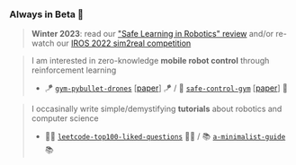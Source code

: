 ### Always in Beta 🧪

> **Winter 2023**: read our ["Safe Learning in Robotics" review](https://arxiv.org/abs/2108.06266) and/or re-watch our [IROS 2022 sim2real competition](https://www.youtube.com/watch?v=-il6B1XeJkI)

> I am interested in zero-knowledge __mobile robot control__ through reinforcement learning
> - 🪁 [`gym-pybullet-drones`](https://github.com/utiasDSL/gym-pybullet-drones) [[paper](https://arxiv.org/abs/2103.02142)] 🪁 / 🦺 [`safe-control-gym`](https://github.com/utiasDSL/safe-control-gym) [[paper](https://arxiv.org/abs/2109.06325)] 🦺
 
> I occasinally write simple/demystifying __tutorials__ about robotics and computer science
> - 🧑‍💻 [`leetcode-top100-liked-questions`](https://github.com/JacopoPan/leetcode-top100-liked-questions) 🧑‍💻 / 📚 [`a-minimalist-guide`](https://github.com/JacopoPan/a-minimalist-guide) 📚

<!--
**JacopoPan/JacopoPan** is a ✨ _special_ ✨ repository because its `README.md` (this file) appears on your GitHub profile.
-->
